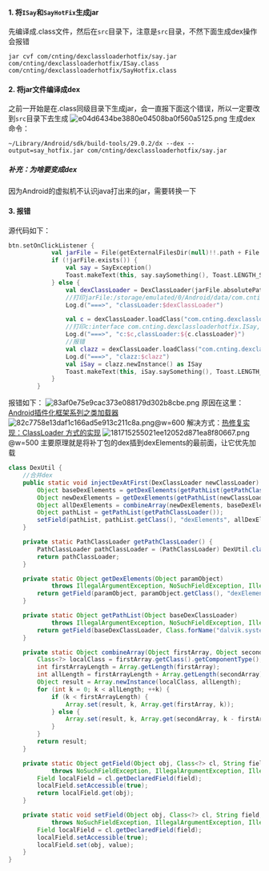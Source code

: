 #### 1. 将`ISay`和`SayHotFix`生成jar
先编译成.class文件，然后在`src`目录下，注意是`src`目录，不然下面生成dex操作会报错
```shell
jar cvf com/cnting/dexclassloaderhotfix/say.jar com/cnting/dexclassloaderhotfix/ISay.class com/cnting/dexclassloaderhotfix/SayHotfix.class
```

#### 2. 将jar文件编译成dex
之前一开始是在.class同级目录下生成jar，会一直报下面这个错误，所以一定要改到`src`目录下去生成
![e04d6434be3880e04508ba0f560a5125.png](evernotecid://F5FB82AE-9E40-4E10-9980-F9696800227E/wwwevernotecom/101867128/ENResource/p2546)
生成dex命令：
```shell
~/Library/Android/sdk/build-tools/29.0.2/dx --dex --output=say_hotfix.jar com/cnting/dexclassloaderhotfix/say.jar
```

##### 补充：为啥要变成dex
因为Android的虚拟机不认识java打出来的jar，需要转换一下

#### 3. 报错
源代码如下：
```kotlin
btn.setOnClickListener {
            val jarFile = File(getExternalFilesDir(null)!!.path + File.separator + "say_hotfix.jar")
            if (!jarFile.exists()) {
                val say = SayException()
                Toast.makeText(this, say.saySomething(), Toast.LENGTH_SHORT).show()
            } else {
                val dexClassLoader = DexClassLoader(jarFile.absolutePath, getExternalFilesDir(null)!!.absolutePath, null, classLoader)
                //打印jarFile:/storage/emulated/0/Android/data/com.cnting.dexclassloaderhotfix/files/say_hotfix.jar
                Log.d("===>", "classLoader:$dexClassLoader")

                val c = dexClassLoader.loadClass("com.cnting.dexclassloaderhotfix.ISay")
                //打印c:interface com.cnting.dexclassloaderhotfix.ISay,classLoader:dalvik.system.PathClassLoader[DexPathList[[zip file "/data/app/com.cnting.dexclassloaderhotfix-xXZ0i3BN3Ji0DI8DQHAZ6A==/base.apk"]
                Log.d("===>", "c:$c,classLoader:${c.classLoader}")
                //报错
                val clazz = dexClassLoader.loadClass("com.cnting.dexclassloaderhotfix.SayHotFix")
                Log.d("===>", "clazz:$clazz")
                val iSay = clazz.newInstance() as ISay
                Toast.makeText(this, iSay.saySomething(), Toast.LENGTH_SHORT).show()
            }
        }
```
报错如下：
![83af0e75e9cac373e088179d302b8cbe.png](evernotecid://F5FB82AE-9E40-4E10-9980-F9696800227E/wwwevernotecom/101867128/ENResource/p2548)
原因在这里：[Android插件化框架系列之类加载器](https://www.jianshu.com/p/57fc356b9093)
![82c7758e13daf1c166ad5e913c211c8a.png](evernotecid://F5FB82AE-9E40-4E10-9980-F9696800227E/wwwevernotecom/101867128/ENResource/p2549)@w=600
解决方式：[热修复实现：ClassLoader 方式的实现](https://jaeger.itscoder.com/android/2016/09/20/nuva-source-code-analysis.html)
![181715255021ee12052d871ea8f80667.png](evernotecid://F5FB82AE-9E40-4E10-9980-F9696800227E/wwwevernotecom/101867128/ENResource/p2550)@w=500
主要原理就是将补丁包的dex插到dexElements的最前面，让它优先加载
```java
class DexUtil {
    //合并dex
    public static void injectDexAtFirst(DexClassLoader newClassLoader) throws NoSuchFieldException, IllegalAccessException, ClassNotFoundException {
        Object baseDexElements = getDexElements(getPathList(getPathClassLoader()));
        Object newDexElements = getDexElements(getPathList(newClassLoader));
        Object allDexElements = combineArray(newDexElements, baseDexElements);
        Object pathList = getPathList(getPathClassLoader());
        setField(pathList, pathList.getClass(), "dexElements", allDexElements);
    }

    private static PathClassLoader getPathClassLoader() {
        PathClassLoader pathClassLoader = (PathClassLoader) DexUtil.class.getClassLoader();
        return pathClassLoader;
    }

    private static Object getDexElements(Object paramObject)
            throws IllegalArgumentException, NoSuchFieldException, IllegalAccessException {
        return getField(paramObject, paramObject.getClass(), "dexElements");
    }

    private static Object getPathList(Object baseDexClassLoader)
            throws IllegalArgumentException, NoSuchFieldException, IllegalAccessException, ClassNotFoundException {
        return getField(baseDexClassLoader, Class.forName("dalvik.system.BaseDexClassLoader"), "pathList");
    }

    private static Object combineArray(Object firstArray, Object secondArray) {
        Class<?> localClass = firstArray.getClass().getComponentType();
        int firstArrayLength = Array.getLength(firstArray);
        int allLength = firstArrayLength + Array.getLength(secondArray);
        Object result = Array.newInstance(localClass, allLength);
        for (int k = 0; k < allLength; ++k) {
            if (k < firstArrayLength) {
                Array.set(result, k, Array.get(firstArray, k));
            } else {
                Array.set(result, k, Array.get(secondArray, k - firstArrayLength));
            }
        }
        return result;
    }

    private static Object getField(Object obj, Class<?> cl, String field)
            throws NoSuchFieldException, IllegalArgumentException, IllegalAccessException {
        Field localField = cl.getDeclaredField(field);
        localField.setAccessible(true);
        return localField.get(obj);
    }

    private static void setField(Object obj, Class<?> cl, String field, Object value)
            throws NoSuchFieldException, IllegalArgumentException, IllegalAccessException {
        Field localField = cl.getDeclaredField(field);
        localField.setAccessible(true);
        localField.set(obj, value);
    }
}

```

